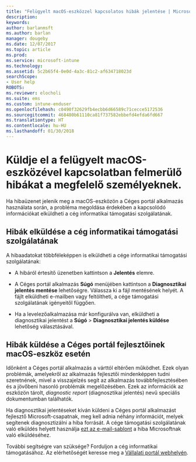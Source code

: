 ```yaml
---
title: "Felügyelt macOS-eszközzel kapcsolatos hibák jelentése | Microsoft Docs"
description: 
keywords: 
author: barlanmsft
ms.author: barlan
manager: dougeby
ms.date: 12/07/2017
ms.topic: article
ms.prod: 
ms.service: microsoft-intune
ms.technology: 
ms.assetid: 5c2b65f4-0e0d-4a3c-81c2-af634718023d
searchScope:
- User help
ROBOTS: 
ms.reviewer: elocholi
ms.suite: ems
ms.custom: intune-enduser
ms.openlocfilehash: c0490f32629fb4ecbb6d66589c71cecce5172536
ms.sourcegitcommit: 468480b61110ca81f737582ebbefd4efda6fd667
ms.translationtype: HT
ms.contentlocale: hu-HU
ms.lasthandoff: 01/30/2018
---
```

# <a name="submit-errors-to-the-right-people-for-your-managed-macos-device"></a>Küldje el a felügyelt macOS-eszközével kapcsolatban felmerülő hibákat a megfelelő személyeknek.

Ha hibaüzenet jelenik meg a macOS-eszközön a Céges portál alkalmazás használata során, a probléma megoldása érdekében a kapcsolódó információkat elküldheti a cég informatikai támogatási szolgálatának.

## <a name="send-errors-to-your-company-support"></a>Hibák elküldése a cég informatikai támogatási szolgálatának

 A hibaadatokat többféleképpen is elküldheti a cége informatikai támogatási szolgálatának:

-   A hibáról értesítő üzenetben kattintson a **Jelentés** elemre.

-   A Céges portál alkalmazás **Súgó** menüjében kattintson a **Diagnosztikai jelentés mentése** lehetőségre. Válassza ki a fájl mentésének helyét. A fájlt elküldheti e-mailben vagy feltöltheti, a cége támogatási szolgálatának igényeitől függően.

- Ha a levelezőalkalmazása már konfigurálva van, elküldheti a diagnosztikai jelentést a **Súgó** > **Diagnosztikai jelentés küldése** lehetőség választásával.

## <a name="send-errors-to-the-company-portal-developers-for-macos-devices"></a>Hibák küldése a Céges portál fejlesztőinek macOS-eszköz esetén

Időnként a Céges portál alkalmazás a várttól eltérően működhet. Ezek olyan problémák, amelyekről az alkalmazás fejlesztői mindenképpen tudni szeretnének, mivel a visszajelzés segít az alkalmazás továbbfejlesztésében és a jövőbeni hasonló problémák megelőzésében. Ezek az információk az eszközön tárolt, _diagnostic report_ (diagnosztikai jelentés) nevű speciális dokumentumban találhatók.

Ha diagnosztikai jelentéseket kíván küldeni a Céges portál alkalmazást fejlesztő Microsoft-csapatnak, meg kell adnia néhány információt, melyek segítenek diagnosztizálni a hiba forrását. A cége támogatási szolgálatának való elküldés helyett használja <a href="mailto:IntuneCPiOSfeedback@microsoft.com?subject=My Company Portal App Closed Unexpectedly&body=Press and hold, then paste your copied Company Portal app logs here.">ezt az e-mail-sablont</a> a hiba Microsoftnak való elküldéséhez.

További segítségre van szüksége? Forduljon a cég informatikai támogatásához. Az elérhetőségét keresse meg a [Vállalati portál webhelyén](https://portal.manage.microsoft.com#HelpDeskDialog).
